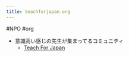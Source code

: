 ```yaml
---
title: teachforjapan.org
---
```


\#NPO #org

* 意識高い感じの先生が集まってるコミュニティ
  * [Teach For Japan](https://teachforjapan.org/)

